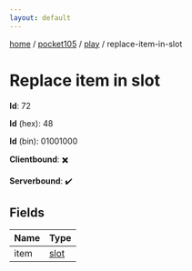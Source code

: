 ```yaml
---
layout: default
---
```


[home](/)  /  [pocket105](/protocol/pocket105)  /  [play](/protocol/pocket105/play)  /  replace-item-in-slot

# Replace item in slot

**Id**: 72

**Id** (hex): 48

**Id** (bin): 01001000

**Clientbound**: ✖️

**Serverbound**: ✔️

## Fields

Name | Type
---|---
item | [slot](/protocol/pocket105/types/slot)

